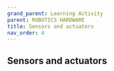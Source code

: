 ```yaml
---
grand_parent: Learning Activity
parent: ROBOTICS HARDWARE
title: Sensors and actuators
nav_order: 4
---
```



Sensors and actuators
--------------------------------------------------------------------------------

